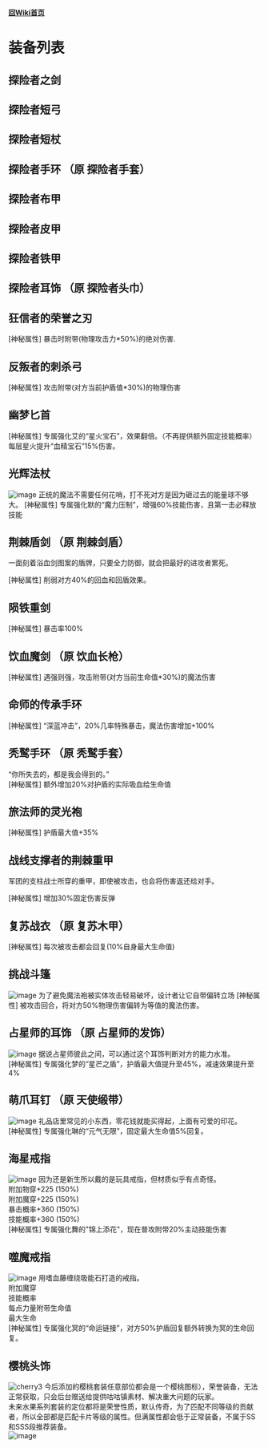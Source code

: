 [**回Wiki首页**](../README.md)
# 装备列表


## 探险者之剑
## 探险者短弓
## 探险者短杖
## 探险者手环 （原 探险者手套）
## 探险者布甲
## 探险者皮甲
## 探险者铁甲
## 探险者耳饰 （原 探险者头巾）


## 狂信者的荣誉之刃

\[神秘属性] 暴击时附带(物理攻击力\*50%)的绝对伤害.

## 反叛者的刺杀弓

\[神秘属性] 攻击附带(对方当前护盾值\*30%)的物理伤害

## 幽梦匕首

\[神秘属性] 专属强化艾的“星火宝石”，效果翻倍。（不再提供额外固定技能概率）每层星火提升“血精宝石”15%伤害。

## 光辉法杖
![image](https://user-images.githubusercontent.com/35645329/193898383-bf791854-fb86-4ba5-8e73-8768bebee475.png) 正统的魔法不需要任何花哨，打不死对方是因为砸过去的能量球不够大。
\[神秘属性] 专属强化默的“魔力压制”，增强60%技能伤害，且第一击必释放技能

## 荆棘盾剑 （原 荆棘剑盾）
一面刻着浴血剑图案的盾牌，只要全力防御，就会把最好的进攻者累死。

\[神秘属性] 削弱对方40%的回血和回盾效果。

## 陨铁重剑

\[神秘属性] 暴击率100%

## 饮血魔剑 （原 饮血长枪）

\[神秘属性] 遇强则强，攻击附带(对方当前生命值\*30%)的魔法伤害

## 命师的传承手环

\[神秘属性] “深蓝冲击”，20%几率特殊暴击，魔法伤害增加+100%

## 秃鹫手环 （原 秃鹫手套）
“你所失去的，都是我会得到的。”   
\[神秘属性] 额外增加20%对护盾的实际吸血给生命值

## 旅法师的灵光袍

\[神秘属性] 护盾最大值+35%

## 战线支撑者的荆棘重甲
军团的支柱战士所穿的重甲，即使被攻击，也会将伤害返还给对手。   

\[神秘属性] 增加30%固定伤害反弹

## 复苏战衣 （原 复苏木甲）

\[神秘属性] 每次被攻击都会回复(10%自身最大生命值)

## 挑战斗篷
![image](https://user-images.githubusercontent.com/35645329/193892124-6892cdce-1c1b-4f7b-b7d0-27cc31cf27a7.png) 为了避免魔法袍被实体攻击轻易破坏，设计者让它自带偏转立场
\[神秘属性] 被攻击回合，将对方50%物理伤害偏转为等值的魔法伤害。

## 占星师的耳饰 （原 占星师的发饰）
![image](https://user-images.githubusercontent.com/35645329/193888193-a029e519-1214-4875-87ec-96ba99a43bb7.png) 据说占星师彼此之间，可以通过这个耳饰判断对方的能力水准。   
\[神秘属性] 专属强化梦的“星芒之盾”，护盾最大值提升至45%，减速效果提升至4%

## 萌爪耳钉 （原 天使缎带）
![image](https://user-images.githubusercontent.com/35645329/193886732-d0dc6607-4b47-4583-b8ff-01f32474a9b0.png) 礼品店里常见的小东西，零花钱就能买得起，上面有可爱的印花。   
\[神秘属性] 专属强化琳的“元气无限”，固定最大生命值5%回复。

## 海星戒指
![image](https://user-images.githubusercontent.com/35645329/193885725-3ae26084-fe9d-47b9-99ff-3b111bcf1ec0.png) 因为还是新生所以戴的是玩具戒指，但材质似乎有点奇怪。   
附加物穿+225 (150%)   
附加魔穿+225 (150%)   
暴击概率+360 (150%)   
技能概率+360 (150%)   
\[神秘属性] 专属强化舞的"锦上添花"，现在普攻附带20%主动技能伤害

## 噬魔戒指
![image](https://user-images.githubusercontent.com/35645329/193886601-b3791b29-2619-4b8a-a7b4-1aac8182eb41.png) 用嗜血藤缠绕吸能石打造的戒指。   
附加魔穿   
技能概率   
每点力量附带生命值   
最大生命   
\[神秘属性] 专属强化冥的“命运链接”，对方50%护盾回复额外转换为冥的生命回复。

## 樱桃头饰
![cherry3](https://user-images.githubusercontent.com/35645329/193887221-d1632808-2241-43d4-b29d-f9faad6e37c4.gif) 今后添加的樱桃套装任意部位都会是一个樱桃图标），荣誉装备，无法正常获取，只会后台赠送给提供咕咕镇素材、解决重大问题的玩家。   
未来水果系列套装的定位都将是荣誉性质，默认传奇，为了匹配不同等级的贡献者，所以全部都是匹配卡片等级的属性。但满属性都会低于正常装备，不属于SS和SSS段推荐装备。    
![image](https://user-images.githubusercontent.com/35645329/193887872-bb3f7a26-eb34-42fa-9883-b3f222f15626.png)
